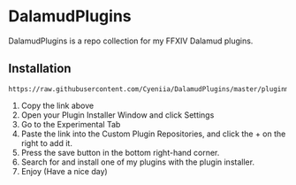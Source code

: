 # DalamudPlugins
DalamudPlugins is a repo collection for my FFXIV Dalamud plugins.

## Installation
```
https://raw.githubusercontent.com/Cyeniia/DalamudPlugins/master/pluginmaster.json
```
1. Copy the link above
2. Open your Plugin Installer Window and click Settings
3. Go to the Experimental Tab
4. Paste the link into the Custom Plugin Repositories, and click the + on the right to add it.
5. Press the save button in the bottom right-hand corner.
6. Search for and install one of my plugins with the plugin installer.
7. Enjoy (Have a nice day)
